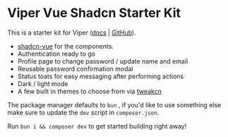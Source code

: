 # Viper Vue Shadcn Starter Kit

This is a starter kit for Viper ([docs](https://viper.ozmos.dev) | [GitHub](https://github.com/ozmos-dev/viper)).

- [shadcn-vue](https://www.shadcn-vue.com/) for the components.
- Authentication ready to go
- Profile page to change password / update name and email
- Reusable password confirmation modal
- Status toats for easy messaging after performing actions
- Dark / light mode
- A few built in themes to choose from via [tweakcn](https://tweakcn.com/)

The package manager defaults to `bun` , if you'd like to use something else make sure to update the `dev` script in `composer.json`.

Run `bun i && composer dev` to get started building right away!
